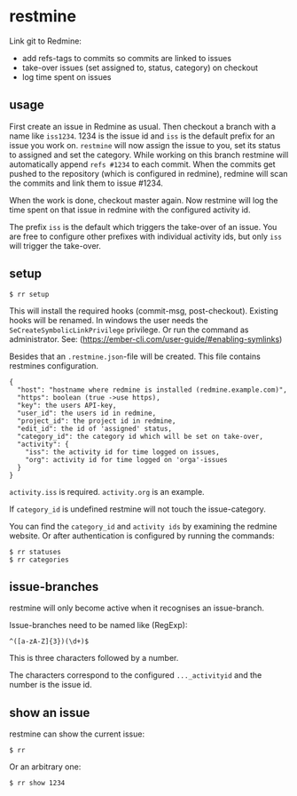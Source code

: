 # restmine

Link git to Redmine:

* add refs-tags to commits so commits are linked to issues
* take-over issues (set assigned to, status, category) on checkout
* log time spent on issues


## usage

First create an issue in Redmine as usual. Then checkout a branch with a name
like `iss1234`. 1234 is the issue id and `iss` is the default prefix for an
issue you work on. `restmine` will now assign the issue to you, set its status
to assigned and set the category. While working on this branch restmine will
automatically append `refs #1234` to each commit. When the commits get pushed
to the repository (which is configured in redmine), redmine will scan the
commits and link them to issue #1234.

When the work is done, checkout master again. Now restmine will log the time
spent on that issue in redmine with the configured activity id.


The prefix `iss` is the default which triggers the take-over of an issue. You
are free to configure other prefixes with individual activity ids, but only
`iss` will trigger the take-over.


## setup

    $ rr setup

This will install the required hooks (commit-msg, post-checkout). Existing
hooks will be renamed. In windows the user needs the
`SeCreateSymbolicLinkPrivilege` privilege. Or run the command as administrator.
See: (https://ember-cli.com/user-guide/#enabling-symlinks)

Besides that an `.restmine.json`-file will be created. This file contains
restmines configuration.

    {
      "host": "hostname where redmine is installed (redmine.example.com)",
      "https": boolean (true ->use https),
      "key": the users API-key,
      "user_id": the users id in redmine,
      "project_id": the project id in redmine,
      "edit_id": the id of 'assigned' status,
      "category_id": the category id which will be set on take-over,
      "activity": {
        "iss": the activity id for time logged on issues,
        "org": activity id for time logged on 'orga'-issues
      }
    }

`activity.iss` is required. `activity.org` is an example.

If `category_id` is undefined restmine will not touch the issue-category.

You can find the `category_id` and `activity ids` by examining
the redmine website. Or after authentication is configured by running the
commands:

    $ rr statuses
    $ rr categories

## issue-branches

restmine will only become active when it recognises an issue-branch.

Issue-branches need to be named like (RegExp):

    ^([a-zA-Z]{3})(\d+)$

This is three characters followed by a number.

The characters correspond to the configured `..._activityid`
and the number is the issue id.

## show an issue

restmine can show the current issue:

    $ rr

Or an arbitrary one:

    $ rr show 1234

